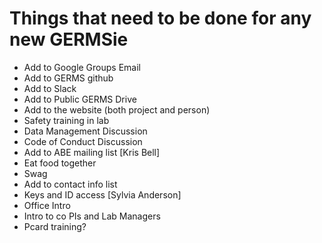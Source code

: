 # Things that need to be done for any new GERMSie

- Add to Google Groups Email
- Add to GERMS github
- Add to Slack
- Add to Public GERMS Drive
- Add to the website (both project and person)
- Safety training in lab
- Data Management Discussion
- Code of Conduct Discussion
- Add to ABE mailing list [Kris Bell]
- Eat food together
- Swag
- Add to contact info list 
- Keys and ID access [Sylvia Anderson]
- Office Intro
- Intro to co PIs and Lab Managers
- Pcard training?
